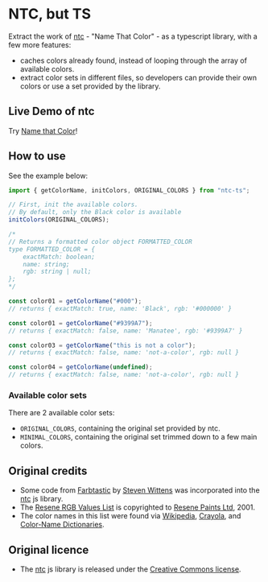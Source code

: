 # NTC, but TS

Extract the work of [ntc](https://chir.ag/projects/ntc/) - "Name That Color" - as a typescript library, with a few more features:

- caches colors already found, instead of looping through the array of available colors.
- extract color sets in different files, so developers can provide their own colors or use a set provided by the library.

## Live Demo of ntc

Try [Name that Color](https://chir.ag/projects/name-that-color/)!

## How to use

See the example below:

```ts
import { getColorName, initColors, ORIGINAL_COLORS } from "ntc-ts";

// First, init the available colors.
// By default, only the Black color is available
initColors(ORIGINAL_COLORS);

/*
// Returns a formatted color object FORMATTED_COLOR
type FORMATTED_COLOR = {
    exactMatch: boolean;
    name: string;
    rgb: string | null;
};
*/

const color01 = getColorName("#000");
// returns { exactMatch: true, name: 'Black', rgb: '#000000' }

const color01 = getColorName("#9399A7");
// returns { exactMatch: false, name: 'Manatee', rgb: '#9399A7' }

const color03 = getColorName("this is not a color");
// returns { exactMatch: false, name: 'not-a-color', rgb: null }

const color04 = getColorName(undefined);
// returns { exactMatch: false, name: 'not-a-color', rgb: null }
```

### Available color sets

There are 2 available color sets:

- `ORIGINAL_COLORS`, containing the original set provided by ntc.
- `MINIMAL_COLORS`, containing the original set trimmed down to a few main colors.

## Original credits

- Some code from [Farbtastic](http://www.acko.net/dev/farbtastic) by [Steven Wittens](http://www.acko.net/) was incorporated into the [ntc](https://chir.ag/projects/ntc/) js library.
- The [Resene RGB Values List](http://www-swiss.ai.mit.edu/~jaffer/Color/resenecolours.txt) is copyrighted to [Resene Paints Ltd](http://www.resene.co.nz/), 2001.
- The color names in this list were found via [Wikipedia](http://en.wikipedia.org/wiki/List_of_colors), [Crayola](http://en.wikipedia.org/wiki/List_of_Crayola_crayon_colors), and [Color-Name Dictionaries](http://www-swiss.ai.mit.edu/~jaffer/Color/Dictionaries.html).

## Original licence

- The [ntc](https://chir.ag/projects/ntc/) js library is released under the [Creative Commons license](https://creativecommons.org/licenses/by/2.5/).
